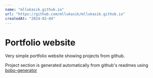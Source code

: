 ```yaml
---
name: "mllukasik.github.io"
url: "https://github.com/mllukasik/mllukasik.github.io"
createdAt: "2024-02-04"
---
```

# Portfolio website

Very simple portfolio website showing projects from github.

Project section is generated automatically from github's readmes using [bobo-generator](https://github.com/mllukasik/bobo-generator)